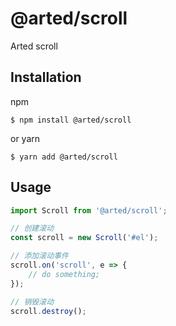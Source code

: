 # @arted/scroll
Arted scroll

## Installation
npm
``` shell
$ npm install @arted/scroll
```

or yarn
``` shell
$ yarn add @arted/scroll
```

## Usage
``` javascript
import Scroll from '@arted/scroll';

// 创建滚动
const scroll = new Scroll('#el');

// 添加滚动事件
scroll.on('scroll', e => {
    // do something;
});

// 销毁滚动
scroll.destroy();
```
